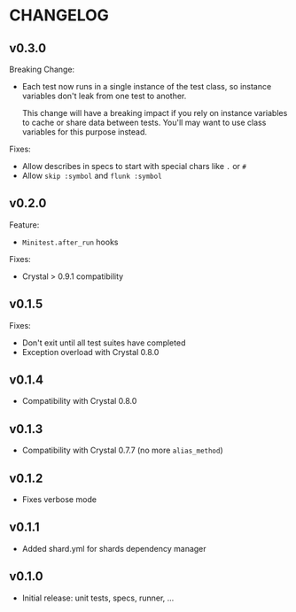 # CHANGELOG

## v0.3.0

Breaking Change:
- Each test now runs in a single instance of the test class, so instance
  variables don't leak from one test to another.

  This change will have a breaking impact if you rely on instance variables to
  cache or share data between tests. You'll may want to use class variables for
  this purpose instead.

Fixes:
- Allow describes in specs to start with special chars like `.` or `#`
- Allow `skip :symbol` and `flunk :symbol`

## v0.2.0

Feature:
- `Minitest.after_run` hooks

Fixes:
- Crystal > 0.9.1 compatibility

## v0.1.5

Fixes:
- Don't exit until all test suites have completed
- Exception overload with Crystal 0.8.0

## v0.1.4

- Compatibility with Crystal 0.8.0

## v0.1.3

- Compatibility with Crystal 0.7.7 (no more `alias_method`)

## v0.1.2

- Fixes verbose mode

## v0.1.1

- Added shard.yml for shards dependency manager

## v0.1.0

- Initial release: unit tests, specs, runner, ...
